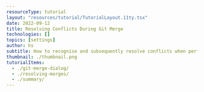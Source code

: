 ```yaml
---
resourceType: tutorial
layout: "resources/tutorial/TutorialLayout.11ty.tsx"
date: 2022-09-12
title: Resolving Conflicts During Git Merge
technologies: []
topics: [settings]
author: hs
subtitle: How to recognise and subsequently resolve conflicts when performing a merge using Git
thumbnail: ./thumbnail.png
tutorialItems:
  - ./git-merge-dialog/
  - ./resolving-merges/
  - ./summary/
---
```




